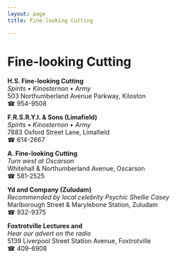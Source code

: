 ```yaml
---
layout: page 
title: Fine-looking Cutting

---
```



# Fine-looking Cutting


 **H.S. Fine-looking Cutting**  
_Spirits • Kinosternon • Army_  
503 Northumberland Avenue Parkway, Kiloston  
☎ 954-9508

**F.R.S.R.Y.I. & Sons (Limafield)**  
_Spirits • Kinosternon • Army_  
7883 Oxford Street Lane, Limafield  
☎ 614-2667

**A. Fine-looking Cutting**  
_Turn west at Oscarson_  
Whitehall & Northumberland Avenue, Oscarson  
☎ 581-2525

**Yd and Company (Zuludam)**  
_Recommended by local celebrity Psychic Shellie Casey_  
Marlborough Street & Marylebone Station, Zuludam  
☎ 932-9375

**Foxtrotville Lectures and**  
_Hear our advert on the radio_  
5139 Liverpool Street Station Avenue, Foxtrotville  
☎ 409-6908

